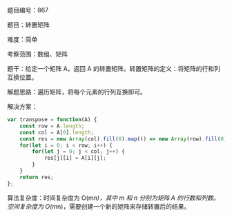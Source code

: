 题目编号：867

题目：转置矩阵

难度：简单

考察范围：数组、矩阵

题干：给定一个矩阵 A，返回 A 的转置矩阵。转置矩阵的定义：将矩阵的行和列互换位置。

解题思路：遍历矩阵，将每个元素的行列互换即可。

解决方案：

```javascript
var transpose = function(A) {
    const row = A.length;
    const col = A[0].length;
    const res = new Array(col).fill(0).map(() => new Array(row).fill(0));
    for(let i = 0; i < row; i++) {
        for(let j = 0; j < col; j++) {
            res[j][i] = A[i][j];
        }
    }
    return res;
};
```

算法复杂度：时间复杂度为 O(m*n)，其中 m 和 n 分别为矩阵 A 的行数和列数。空间复杂度为 O(m*n)，需要创建一个新的矩阵来存储转置后的结果。